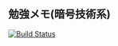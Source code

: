 ## 勉強メモ(暗号技術系)

[![Build Status](https://travis-ci.org/sunakan/memo_about_cipher.svg?branch=master)](https://travis-ci.org/sunakan/memo_about_cipher)
